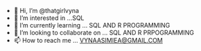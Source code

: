 - 👋 Hi, I’m @thatgirlvyna
- 👀 I’m interested in ...SQL
- 🌱 I’m currently learning ... SQL AND R PROGRAMMING
- 💞️ I’m looking to collaborate on ... SQL AND R PRPOGRAMMING
- 📫 How to reach me ... VYNAASIMIEA@GMAIL.COM

<!---
thatgirlvyna/thatgirlvyna is a ✨ special ✨ repository because its `README.md` (this file) appears on your GitHub profile.
You can click the Preview link to take a look at your changes.
--->
